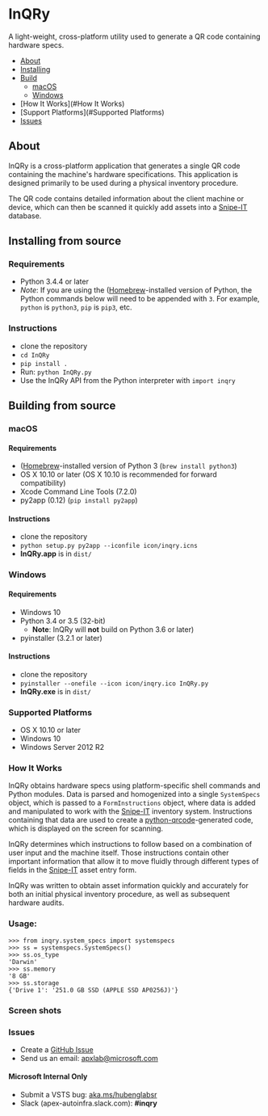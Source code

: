 # InQRy

A light-weight, cross-platform utility used to generate a QR code containing hardware specs.

- [About](#InQRy)
- [Installing](#Installing)
- [Build](#Build)
    - [macOS](#Mac)
    - [Windows](#Windows)
- [How It Works](#How It Works)
- [Support Platforms](#Supported Platforms)
- [Issues](#Issues)

## About
InQRy is a cross-platform application that generates a single QR code containing the machine's hardware
specifications. This application is designed primarily to be used during a physical inventory procedure.

The QR code contains detailed information about the client machine or device,
which can then be scanned it quickly add assets into a [Snipe-IT](https://github.com/snipe/snipe-it) database.

## Installing from source
### Requirements
- Python 3.4.4 or later
- *Note*: If you are using the ([Homebrew](https://brew.sh/)-installed version of Python, the Python commands below
will need to be appended with `3`. For example, `python` is `python3`, `pip` is `pip3`, etc.

### Instructions
- clone the repository
- `cd InQRy`
- `pip install .`
- Run: `python InQRy.py`
- Use the InQRy API from the Python interpreter with `import inqry`

## Building from source
### macOS
#### Requirements
- ([Homebrew](https://brew.sh/)-installed version of Python 3 (`brew install python3`)
- OS X 10.10 or later (OS X 10.10 is recommended for forward compatibility)
- Xcode Command Line Tools (7.2.0)
- py2app (0.12) (`pip install py2app`)

#### Instructions
- clone the repository
- `python setup.py py2app --iconfile icon/inqry.icns`
- **InQRy.app** is in `dist/`

### Windows
#### Requirements
- Windows 10
- Python 3.4 or 3.5 (32-bit)
    - **Note**: InQRy will **not** build on Python 3.6 or later)
- pyinstaller (3.2.1 or later)

#### Instructions
- clone the repository
- `pyinstaller --onefile --icon icon/inqry.ico InQRy.py`
- **InQRy.exe** is in `dist/`

### Supported Platforms
- OS X 10.10 or later
- Windows 10
- Windows Server 2012 R2

### How It Works

InQRy obtains hardware specs using platform-specific shell commands and Python modules. Data is parsed and 
homogenized into a single `SystemSpecs` object, which is passed to a `FormInstructions` object, where data is added and
manipulated to work with the [Snipe-IT](https://github.com/snipe/snipe-it) inventory system. Instructions containing
that data are used to create a [python-qrcode](https://github.com/lincolnloop/python-qrcode)-generated code,
which is displayed on the screen for scanning.

InQRy determines which instructions to follow based on a combination of user input
and the machine itself. Those instructions contain other important information that
allow it to move fluidly through different types of fields in the [Snipe-IT](https://github.com/snipe/snipe-it) asset
entry form.

InQRy was written to obtain asset information quickly and accurately for both
an initial physical inventory procedure, as well as subsequent hardware audits.

### Usage:
```
>>> from inqry.system_specs import systemspecs
>>> ss = systemspecs.SystemSpecs()
>>> ss.os_type
'Darwin'
>>> ss.memory
'8 GB'
>>> ss.storage
{'Drive 1': '251.0 GB SSD (APPLE SSD AP0256J)'}
```

### Screen shots



### Issues
- Create a [GitHub Issue](https://github.com/Microsoft/InQRy/issues/new)
- Send us an email: [apxlab@microsoft.com](mailto:apxlab@microsoft.com)

#### Microsoft Internal Only
- Submit a VSTS bug: [aka.ms/hubenglabsr](https://office.visualstudio.com/DefaultCollection/APEX/Lab-Support/_dashboards?activeDashboardId=88948f37-eb9b-4b40-a59a-b615aff02d4d)
- Slack (apex-autoinfra.slack.com): **#inqry**

